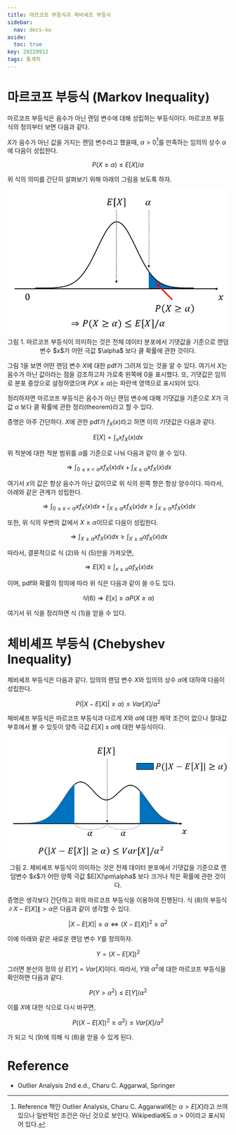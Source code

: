 ```yaml
---
title: 마르코프 부등식과 체비셰프 부등식
sidebar:
  nav: docs-ko
aside:
  toc: true
key: 20220912
tags: 통계학
---
```


# 마르코프 부등식 (Markov Inequality)

마르코프 부등식은 음수가 아닌 랜덤 변수에 대해 성립하는 부등식이다. 마르코프 부등식의 정의부터 보면 다음과 같다.

$X$가 음수가 아닌 값을 가지는 랜덤 변수라고 했을때, $\alpha\gt 0$[^1]를 만족하는 임의의 상수 $\alpha$에 다음이 성립한다.

[^1]: Reference 책인 Outlier Analysis, Charu C. Aggarwal에는 $\alpha\gt E[X]$라고 쓰여있으나 일반적인 조건은 아닌 것으로 보인다. Wikipedia에도 $\alpha \gt 0$이라고 표시되어 있다.

$$P(X\geq \alpha) \leq E[X]/\alpha$$

위 식의 의미를 간단히 살펴보기 위해 아래의 그림을 보도록 하자.


<p align = "center">
  <img width = "600" src = "https://raw.githubusercontent.com/angeloyeo/angeloyeo.github.io/master/pics/2022-09-12-Markov_Chebyshev_Inequality/pic1.png">
  <br>
  그림 1. 마르코프 부등식이 의미하는 것은 전체 데이터 분포에서 기댓값을 기준으로 랜덤변수 $x$가 어떤 극값 $\alpha$ 보다 클 확률에 관한 것이다.
</p>

그림 1을 보면 어떤 랜덤 변수 $X$에 대한 pdf가 그려져 있는 것을 알 수 있다. 여기서 $X$는 음수가 아닌 값이라는 점을 강조하고자 가로축 왼쪽에 0을 표시했다. 또, 기댓값은 임의로 분포 중앙으로 설정하였으며 $P(X\geq \alpha)$는 파란색 영역으로 표시되어 있다. 

정리하자면 마르코프 부등식은 음수가 아닌 랜덤 변수에 대해 기댓값을 기준으로 $X$가 극값 $\alpha$ 보다 클 확률에 관한 정리(theorem)라고 할 수 있다.

증명은 아주 간단하다. $X$에 관한 pdf가 $f_X(x)$라고 하면 이의 기댓값은 다음과 같다.

$$E[X]=\int_x x f_X(x)dx$$

위 적분에 대한 적분 범위를 $\alpha$를 기준으로 나눠 다음과 같이 쓸 수 있다.

$$\Rightarrow \int_{0\leq x \lt \alpha}xf_X(x)dx + \int_{X\geq \alpha}xf_X(x)dx$$

여기서 $x$의 값은 항상 음수가 아닌 값이므로 위 식의 왼쪽 항은 항상 양수이다. 따라서, 아래와 같은 관계가 성립한다.

$$\Rightarrow \int_{0\leq x \lt \alpha}xf_X(x)dx + \int_{X\geq \alpha}xf_X(x)dx \geq \int_{X\geq \alpha}xf_X(x)dx$$

또한, 위 식의 우변의 값에서 $X\geq \alpha$이므로 다음이 성립한다.

$$\Rightarrow \int_{X\geq \alpha}xf_X(x)dx\geq \int_{X\geq \alpha}\alpha f_X(x)dx % 식 (5)$$

따라서, 결론적으로 식 (2)와 식 (5)만을 가져오면,

$$\Rightarrow E[X]\geq \int_{x\geq \alpha} \alpha f_X(x)dx % 식 (6)$$

이며, pdf와 확률의 정의에 따라 위 식은 다음과 같이 쓸 수도 있다.

$$식(6)\Rightarrow E[x]\geq \alpha P(X\geq \alpha) % 식 (7)$$

여기서 위 식을 정리하면 식 (1)을 얻을 수 있다.

# 체비셰프 부등식 (Chebyshev Inequality)

체비셰프 부등식은 다음과 같다. 임의의 랜덤 변수 $X$와 임의의 상수 $\alpha$에 대하여 다음이 성립한다.

$$P(\left|X-E[X]\right|\geq\alpha)\leq Var[X]/\alpha^2 % 식 (8)$$

체비셰프 부등식은 마르코프 부등식과 다르게 $X$와 $\alpha$에 대한 제약 조건이 없으나 절대값 부호에서 볼 수 있듯이 양측 극값 $E[X]\pm\alpha$에 대한 부등식이다.

<p align = "center">
  <img width = "600" src = "https://raw.githubusercontent.com/angeloyeo/angeloyeo.github.io/master/pics/2022-09-12-Markov_Chebyshev_Inequality/pic2.png">
  <br>
  그림 2. 체비셰프 부등식이 의미하는 것은 전체 데이터 분포에서 기댓값을 기준으로 랜덤변수 $x$가 어떤 양쪽 극값 $E[X]\pm\alpha$ 보다 크거나 작은 확률에 관한 것이다.
</p>

증명은 생각보다 간단하고 위의 마르코프 부등식을 이용하여 진행된다. 식 (8)의 부등식 $\|X-E[X]\|\gt\alpha$은 다음과 같이 생각할 수 있다.

$$|X-E[X]|\geq\alpha \Leftrightarrow (X-E[X])^2\geq \alpha^2$$

이에 아래와 같은 새로운 랜덤 변수 $Y$를 정의하자.

$$Y=(X-E[X])^2$$

그러면 분산의 정의 상 $E[Y]=Var[X]$이다. 따라서, $Y$와 $\alpha^2$에 대한 마르코프 부등식을 확인하면 다음과 같다.

$$P(Y\gt\alpha^2)\leq E[Y]/\alpha^2$$

이를 $X$에 대한 식으로 다시 바꾸면,

$$P((X-E[X])^2\geq\alpha^2)\leq Var[X]/\alpha^2$$

가 되고 식 (9)에 의해 식 (8)을 얻을 수 있게 된다.

# Reference

* Outlier Analysis 2nd e.d., Charu C. Aggarwal, Springer